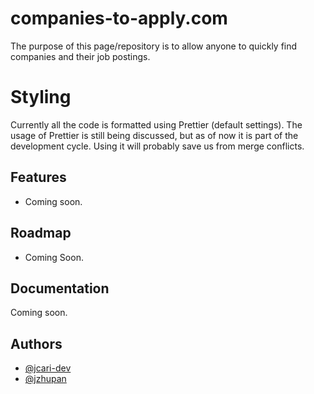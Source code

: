 # companies-to-apply.com

The purpose of this page/repository is to allow anyone to quickly find companies and their job postings.

# Styling

Currently all the code is formatted using Prettier (default settings). The usage of Prettier is still being discussed, but as of now it is part of the development cycle. Using it will probably save us from merge conflicts.



## Features

- Coming soon.
## Roadmap

- Coming Soon.


## Documentation

Coming soon.


## Authors

- [@jcari-dev](https://www.github.com/jcari-dev)
- [@jzhupan](https://www.github.com/jzhupan)
